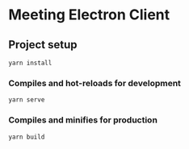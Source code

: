 # Meeting Electron Client

## Project setup
```
yarn install
```

### Compiles and hot-reloads for development
```
yarn serve
```

### Compiles and minifies for production
```
yarn build
```
